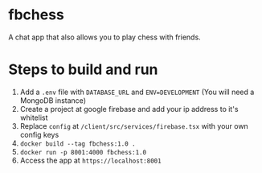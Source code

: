 # fbchess
A chat app that also allows you to play chess with friends. 

# Steps to build and run

1. Add a `.env` file with `DATABASE_URL` and `ENV=DEVELOPMENT` (You will need a MongoDB instance)
2. Create a project at google firebase and add your ip address to it's whitelist
3. Replace `config` at `/client/src/services/firebase.tsx` with your own config keys 
4. `docker build --tag fbchess:1.0 .` 
5. `docker run -p 8001:4000 fbchess:1.0` 
6. Access the app at `https://localhost:8001` 


